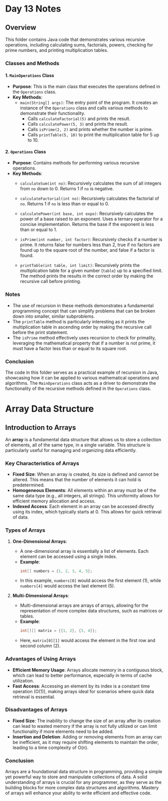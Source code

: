 # Day 13 Notes

## Overview
This folder contains Java code that demonstrates various recursive operations, including calculating sums, factorials, powers, checking for prime numbers, and printing multiplication tables.

### Classes and Methods

#### 1. `MainOperations` Class
- **Purpose**: This is the main class that executes the operations defined in the `Operations` class.
- **Key Methods**:
  - `main(String[] args)`: The entry point of the program. It creates an instance of the `Operations` class and calls various methods to demonstrate their functionality.
    - Calls `calculateFactorial(5)` and prints the result.
    - Calls `calculatePower(5, 3)` and prints the result.
    - Calls `isPrime(2, 2)` and prints whether the number is prime.
    - Calls `printTable(5, 10)` to print the multiplication table for 5 up to 10.

#### 2. `Operations` Class
- **Purpose**: Contains methods for performing various recursive operations.
- **Key Methods**:
  - `calculateSum(int no)`: Recursively calculates the sum of all integers from `no` down to 0. Returns 1 if `no` is negative.
  
  - `calculateFactorial(int no)`: Recursively calculates the factorial of `no`. Returns 1 if `no` is less than or equal to 0.
  
  - `calculatePower(int base, int expo)`: Recursively calculates the power of a base raised to an exponent. Uses a ternary operator for a concise implementation. Returns the base if the exponent is less than or equal to 1.
  
  - `isPrime(int number, int factor)`: Recursively checks if a number is prime. It returns false for numbers less than 2, true if no factors are found up to the square root of the number, and false if a factor is found.
  
  - `printTable(int table, int limit)`: Recursively prints the multiplication table for a given number (`table`) up to a specified limit. The method prints the results in the correct order by making the recursive call before printing.

### Notes
- The use of recursion in these methods demonstrates a fundamental programming concept that can simplify problems that can be broken down into smaller, similar subproblems.
- The `printTable` method is particularly interesting as it prints the multiplication table in ascending order by making the recursive call before the print statement.
- The `isPrime` method effectively uses recursion to check for primality, leveraging the mathematical property that if a number is not prime, it must have a factor less than or equal to its square root.

### Conclusion
The code in this folder serves as a practical example of recursion in Java, showcasing how it can be applied to various mathematical operations and algorithms. The `MainOperations` class acts as a driver to demonstrate the functionality of the recursive methods defined in the `Operations` class.


# Array Data Structure

## Introduction to Arrays
An **array** is a fundamental data structure that allows us to store a collection of elements, all of the same type, in a single variable. This structure is particularly useful for managing and organizing data efficiently.

### Key Characteristics of Arrays
- **Fixed Size**: When an array is created, its size is defined and cannot be altered. This means that the number of elements it can hold is predetermined.
- **Homogeneous Elements**: All elements within an array must be of the same data type (e.g., all integers, all strings). This uniformity allows for efficient memory allocation and access.
- **Indexed Access**: Each element in an array can be accessed directly using its index, which typically starts at 0. This allows for quick retrieval of data.

### Types of Arrays
1. **One-Dimensional Arrays**: 
   - A one-dimensional array is essentially a list of elements. Each element can be accessed using a single index.
   - **Example**: 
     ```java
     int[] numbers = {1, 2, 3, 4, 5};
     ```
   - In this example, `numbers[0]` would access the first element (1), while `numbers[4]` would access the last element (5).

2. **Multi-Dimensional Arrays**: 
   - Multi-dimensional arrays are arrays of arrays, allowing for the representation of more complex data structures, such as matrices or tables.
   - **Example**: 
     ```java
     int[][] matrix = {{1, 2}, {3, 4}};
     ```
   - Here, `matrix[0][1]` would access the element in the first row and second column (2).

### Advantages of Using Arrays
- **Efficient Memory Usage**: Arrays allocate memory in a contiguous block, which can lead to better performance, especially in terms of cache utilization.
- **Fast Access**: Accessing an element by its index is a constant time operation (O(1)), making arrays ideal for scenarios where quick data retrieval is essential.

### Disadvantages of Arrays
- **Fixed Size**: The inability to change the size of an array after its creation can lead to wasted memory if the array is not fully utilized or can limit functionality if more elements need to be added.
- **Insertion and Deletion**: Adding or removing elements from an array can be inefficient, as it may require shifting elements to maintain the order, leading to a time complexity of O(n).

### Conclusion
Arrays are a foundational data structure in programming, providing a simple yet powerful way to store and manipulate collections of data. A solid understanding of arrays is crucial for any programmer, as they serve as the building blocks for more complex data structures and algorithms. Mastery of arrays will enhance your ability to write efficient and effective code.
